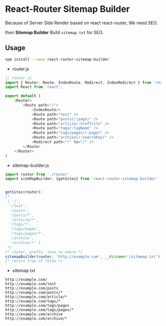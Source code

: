 # React-Router Sitemap Builder

Because of Server Side Render based on react react-router, We need SEO.

then **Sitemap Builder** Build `sitemap.txt` for SEO.

## Usage

```bash
npm install --save react-router-sitemap-builder
```

- router.js
```javascript
// router.js
import { Router, Route, IndexRoute, Redirect, IndexRedirect } from 'react-router'
import React from 'react';

export default (
    <Router>
        <Route path="/">
            <IndexRoute/>
            <Route path="test" />
            <Route path="posts(/:page)" />
            <Route path="article/:hrefTitle" />
            <Route path="tags/:tagName" />
            <Route path="tags/pages/(:page)" />
            <Route path="archive(/:searchKey)" />
            <Redirect path="*" to="/" />
        </Route>
    </Router>
)
```

- sitemap-builder.js
```javascript
import router from './router'
import siteMapBuilder, {getSites} from 'react-router-sitemap-builder'


getSites(router);
/*
 [ '/',
  '/test',
  '/posts',
  '/posts/*',
  '/article/*',
  '/tags/*',
  '/tags/pages',
  '/tags/pages/*',
  '/archive',
  '/archive/*' ]
 */
/* router, prefix, save_to_where */
sitemapBuilder(router, 'http://example.com', __dirname+'/sitemap.txt');
/* return true of false */
```

- sitemap.txt
```text
http://example.com/
http://example.com/test
http://example.com/posts
http://example.com/posts/*
http://example.com/article/*
http://example.com/tags/*
http://example.com/tags/pages
http://example.com/tags/pages/*
http://example.com/archive
http://example.com/archive/*
```



